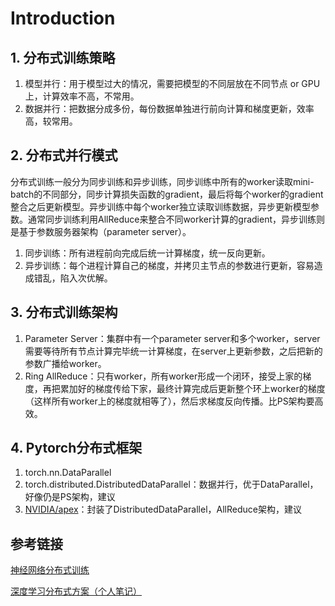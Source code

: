 # Introduction

## 1. 分布式训练策略

1. 模型并行：用于模型过大的情况，需要把模型的不同层放在不同节点 or GPU上，计算效率不高，不常用。
2. 数据并行：把数据分成多份，每份数据单独进行前向计算和梯度更新，效率高，较常用。

## 2. 分布式并行模式

分布式训练一般分为同步训练和异步训练，同步训练中所有的worker读取mini-batch的不同部分，同步计算损失函数的gradient，最后将每个worker的gradient整合之后更新模型。异步训练中每个worker独立读取训练数据，异步更新模型参数。通常同步训练利用AllReduce来整合不同worker计算的gradient，异步训练则是基于参数服务器架构（parameter server）。

1. 同步训练：所有进程前向完成后统一计算梯度，统一反向更新。
2. 异步训练：每个进程计算自己的梯度，并拷贝主节点的参数进行更新，容易造成错乱，陷入次优解。

## 3. 分布式训练架构

1. Parameter Server：集群中有一个parameter server和多个worker，server需要等待所有节点计算完毕统一计算梯度，在server上更新参数，之后把新的参数广播给worker。
2. Ring AllReduce：只有worker，所有worker形成一个闭环，接受上家的梯度，再把累加好的梯度传给下家，最终计算完成后更新整个环上worker的梯度（这样所有worker上的梯度就相等了），然后求梯度反向传播。比PS架构要高效。

## 4. Pytorch分布式框架

1. torch.nn.DataParallel
2. torch.distributed.DistributedDataParallel：数据并行，优于DataParallel，好像仍是PS架构，建议
3. [NVIDIA/apex](https://link.zhihu.com/?target=https%3A//github.com/nvidia/apex)：封装了DistributedDataParallel，AllReduce架构，建议

## 参考链接

[神经网络分布式训练](https://zhuanlan.zhihu.com/p/68615246)

[深度学习分布式方案（个人笔记）](https://blog.csdn.net/u010598525/article/details/122598226)
